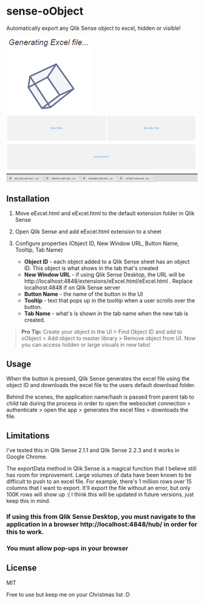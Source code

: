 # sense-oObject
Automatically export any Qlik Sense object to excel, hidden or visible!

![Screenshot](https://raw.githubusercontent.com/balexbyrd/img/master/eObjectExcel.PNG)
![Screenshot](https://raw.githubusercontent.com/balexbyrd/img/master/eObjectExcel_buttons.PNG)

## Installation

1. Move eExcel.html and eExcel.html to the default extension folder in Qlik Sense
2. Open Qlik Sense and add eExcel.html extension to a sheet
3. Configure properties (Object ID, New Window URL, Button Name, Tooltip, Tab Name)

	* **Object ID** - each object added to a Qlik Sense sheet has an object ID. This object is what shows in the tab that's created
	* **New Window URL** - if using Qlik Sense Desktop, the URL will be http://localhost:4848/extensions/eExcel.html/eExcel.html . Replace localhost:4848 if on Qlik Sense server
	* **Button Name** - the name of the button in the UI
	* **Tooltip** - text that pops up in the tooltip when a user scrolls over the button.
	* **Tab Name** - what's is shown in the tab name when the new tab is created.

> **Pro Tip:** Create your object in the UI > Find Object ID and add to oObject > Add object to master library > Remove object from UI. Now you can access hidden or large visuals in new tabs! 
	
## Usage

When the button is pressed, Qlik Sense generates the excel file using the object ID and downloads the excel file to the users default download folder.

Behind the scenes, the application name/hash is passed from parent tab to child tab during the process in order to open the websocket connection > authenticate > open the app > generates the excel files > downloads the file.

## Limitations

I've tested this in Qlik Sense 2.1.1 and Qlik Sense 2.2.3 and it works in Google Chrome. 

The exportData method in Qlik Sense is a magical function that I believe still has room for improvement. Large volumes of data have been known to be difficult to push to an excel file. For example, there's 1 million rows over 15 columns that I want to export. It'll export the file without an error, but only 100K rows will show up :( I think this will be updated in future versions, just keep this in mind.

### If using this from Qlik Sense Desktop, you must navigate to the application in a browser http://localhost:4848/hub/ in order for this to work.

### You must allow pop-ups in your browser

## License

MIT

Free to use but keep me on your Christmas list :D
